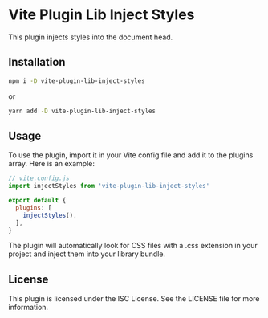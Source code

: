 # Vite Plugin Lib Inject Styles

This plugin injects styles into the document head.

## Installation

```bash
npm i -D vite-plugin-lib-inject-styles
```

or

```bash
yarn add -D vite-plugin-lib-inject-styles
```

## Usage

To use the plugin, import it in your Vite config file and add it to the plugins array. Here is an example:

```js
// vite.config.js
import injectStyles from 'vite-plugin-lib-inject-styles'

export default {
  plugins: [
    injectStyles(),
  ],
}
```
The plugin will automatically look for CSS files with a .css extension in your project and inject them into your library bundle.

## License

This plugin is licensed under the ISC License. See the LICENSE file for more information.